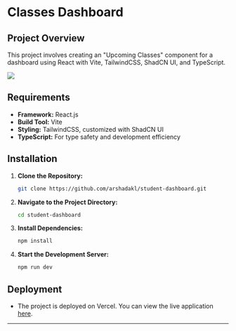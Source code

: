 
# Classes Dashboard

## Project Overview

This project involves creating an "Upcoming Classes" component for a dashboard using React with Vite, TailwindCSS, ShadCN UI, and TypeScript.

![](https://raw.githubusercontent.com/arshadakl/assets/main/StudentDashboard.jpg)
## Requirements

- **Framework:** React.js
- **Build Tool:** Vite
- **Styling:** TailwindCSS, customized with ShadCN UI
- **TypeScript:** For type safety and development efficiency

## Installation

1. **Clone the Repository:**

    ```bash
    git clone https://github.com/arshadakl/student-dashboard.git
    ```

2. **Navigate to the Project Directory:**

    ```bash
    cd student-dashboard
    ```

3. **Install Dependencies:**

    ```bash
    npm install
    ```

4. **Start the Development Server:**

    ```bash
    npm run dev
    ```

## Deployment

- The project is deployed on Vercel. You can view the live application [here](<https://student-dashboard-arshad.vercel.app/>).

---
